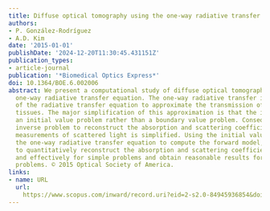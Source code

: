 ```yaml
---
title: Diffuse optical tomography using the one-way radiative transfer equation
authors:
- P. González-Rodríguez
- A.D. Kim
date: '2015-01-01'
publishDate: '2024-12-20T11:30:45.431151Z'
publication_types:
- article-journal
publication: '*Biomedical Optics Express*'
doi: 10.1364/BOE.6.002006
abstract: We present a computational study of diffuse optical tomography using the
  one-way radiative transfer equation. The one-way radiative transfer is a simplification
  of the radiative transfer equation to approximate the transmission of light through
  tissues. The major simplification of this approximation is that the intensity satisfies
  an initial value problem rather than a boundary value problem. Consequently, the
  inverse problem to reconstruct the absorption and scattering coefficients from transmission
  measurements of scattered light is simplified. Using the initial value problem for
  the one-way radiative transfer equation to compute the forward model, we are able
  to quantitatively reconstruct the absorption and scattering coefficients efficiently
  and effectively for simple problems and obtain reasonable results for complicated
  problems. © 2015 Optical Society of America.
links:
- name: URL
  url: 
    https://www.scopus.com/inward/record.uri?eid=2-s2.0-84945936854&doi=10.1364%2fBOE.6.002006&partnerID=40&md5=f85e602639244ed11b662203e7963e48
---
```

